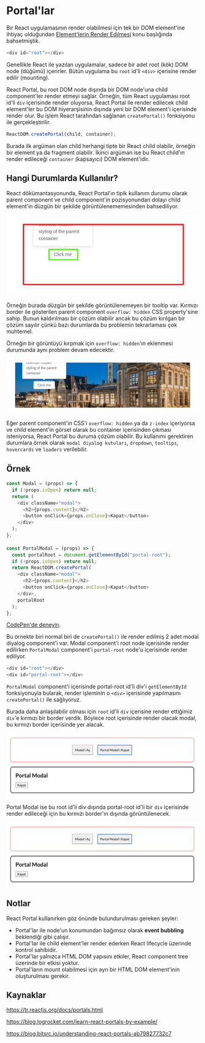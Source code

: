 # Portal'lar

Bir React uygulamasının render olabilmesi için tek bir DOM element'ine ihtiyaç olduğundan [Element'lerin Render Edilmesi](rendering-elements/) konu başlığında bahsetmiştik. 

```javascript
<div id="root"></div>
```

Genellikle React ile yazılan uygulamalar, sadece bir adet root (kök) DOM node (düğümü) içerirler. Bütün uygulama bu `root` id'li `<div>` içerisine render edilir (mounting). 

React Portal, bu root DOM node dışında bir DOM node'una child component'ler render etmeyi sağlar. Örneğin, tüm React uygulaması root id'li `div` içerisinde render oluyorsa, React Portal ile render edilecek child element'ler bu DOM hiyerarşisinin dışında yeni bir DOM element'i içerisinde render olur. Bu işlem React tarafından sağlanan `createPortal()` fonksiyonu ile gerçekleştirilir. 

```javascript
ReactDOM.createPortal(child, container);
```

Burada ilk argüman olan child herhangi tipte bir React child olabilir, örneğin bir element ya da fragment olabilir. İkinci argüman ise bu React child'ın render edileceği `container` (kapsayıcı) DOM element'idir. 

## Hangi Durumlarda Kullanılır?

React dökümantasyonunda, React Portal'ın tipik kullanım durumu olarak parent component ve child component'in pozisyonundan dolayı child element'in düzgün bir şekilde görüntülenememesinden bahsediliyor. 

![Tooltip-overflow](https://raw.githubusercontent.com/Kodluyoruz/taskforce/main/react-js/react-portals/figures/Tooltip-overflow.png)

Örneğin burada düzgün bir şekilde görüntülenemeyen bir tooltip var. Kırmızı border ile gösterilen parent component `overflow: hidden` CSS property'sine sahip. Bunun kaldırılması bir çözüm olabilir ancak bu çözüm kırılgan bir çözüm sayılır çünkü bazı durumlarda bu problemin tekrarlaması çok muhtemel.  

Örneğin bir görüntüyü kırpmak için `overflow: hidden`'ın eklenmesi durumunda aynı problem devam edecektir. 

![Tooltip-image-crop](https://raw.githubusercontent.com/Kodluyoruz/taskforce/main/react-js/react-portals/figures/Tooltip-image-crop.png)

Eğer parent component'in CSS'i `overflow: hidden` ya da `z-index` içeriyorsa ve child element'in görsel olarak bu container içerisinden çıkması isteniyorsa, React Portal bu duruma çözüm olabilir. Bu kullanımı gerektiren durumlara örnek olarak `modal diyalog kutuları`, `dropdown`, `tooltips`, `hovercards` ve `loaders` verilebilir. 

## Örnek

```javascript
const Modal = (props) => {
  if (!props.isOpen) return null;
  return (
    <div className="modal">
      <h2>{props.content}</h2>
      <button onClick={props.onClose}>Kapat</button>
    </div>
  );
};

const PortalModal = (props) => {
  const portalRoot = document.getElementById("portal-root");
  if (!props.isOpen) return null;
  return ReactDOM.createPortal(
    <div className="modal">
      <h2>{props.content}</h2>
      <button onClick={props.onClose}>Kapat</button>
    </div>,
    portalRoot
  );
};
```

[CodePen'de deneyin](https://codepen.io/Kodluyoruz/pen/jOMLPoX?editors=1111).

Bu örnekte biri normal biri de `createPortal()` ile render edilmiş 2 adet modal diyalog component'i var. Modal component'i root node içerisinde render edilirken `PortalModal` component'i `portal-root` node'u içerisinde render ediliyor. 

```javascript
<div id="root"></div>
<div id="portal-root"></div>
```

`PortalModal` component'i içerisinde portal-root id'li div'i `getElementById` fonksiyonuyla bularak, render işleminin o `<div>` içerisinde yapılmasını `createPortal()` ile sağlıyoruz. 

Burada daha anlaşılabilir olması için `root` id'li `div` içerisine render ettiğimiz `div`'e kırmızı bir border verdik. Böylece root içerisinde render olacak modal, bu kırmızı border içerisinde yer alacak. 

![Modal](https://raw.githubusercontent.com/Kodluyoruz/taskforce/main/react-js/react-portals/figures/Portal-Modal.png)



Portal Modal ise bu root id'li div dışında portal-root id'li bir `div` içerisinde render edileceği için bu kırmızı border'ın dışında görüntülenecek.

![Portal-Modal](https://raw.githubusercontent.com/Kodluyoruz/taskforce/main/react-js/react-portals/figures/Portal-Modal.png)



## Notlar

React Portal kullanırken göz önünde bulundurulması gereken şeyler:

- Portal'lar ile node'un konumundan bağımsız olarak **event bubbling** beklendiği gibi çalışır.
- Portal'lar ile child element'ler render ederken React lifecycle üzerinde kontrol sahibidir.
- Portal'lar yalnızca HTML DOM yapısını etkiler, React component tree üzerinde bir etkisi yoktur.
- Portal'ların mount olabilmesi için ayrı bir HTML DOM element'inin oluşturulması gerekir.

## Kaynaklar

https://tr.reactjs.org/docs/portals.html

https://blog.logrocket.com/learn-react-portals-by-example/

https://blog.bitsrc.io/understanding-react-portals-ab79827732c7
